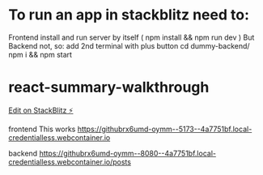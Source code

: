 # To run an app in stackblitz need to:
  Frontend install and run server by itself ( npm install && npm run dev )
  But Backend not, so:
  add 2nd terminal with plus button
  cd dummy-backend/
  npm i && npm start
  
# react-summary-walkthrough

[Edit on StackBlitz ⚡️](https://stackblitz.com/edit/github-rx6umd)

frontend
This works
https://githubrx6umd-oymm--5173--4a7751bf.local-credentialless.webcontainer.io

backend
https://githubrx6umd-oymm--8080--4a7751bf.local-credentialless.webcontainer.io/posts
